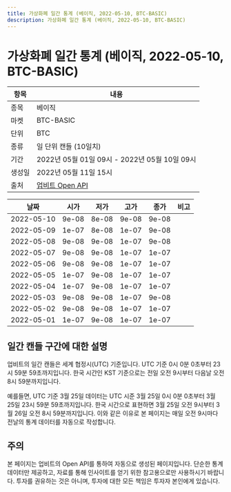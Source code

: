 ```yaml
---
title: 가상화폐 일간 통계 (베이직, 2022-05-10, BTC-BASIC)
description: 가상화폐 일간 통계 (베이직, 2022-05-10, BTC-BASIC)
---
```



가상화폐 일간 통계 (베이직, 2022-05-10, BTC-BASIC)
===

|항목|내용|
|--|--|
|종목|베이직|
|마켓|BTC-BASIC|
|단위|BTC|
|종류|일 단위 캔들 (10일치)|
|기간|2022년 05월 01일 09시 - 2022년 05월 10일 09시|
|생성일|2022년 05월 11일 15시|
|출처|[업비트 Open API](https://docs.upbit.com)|


|날짜|시가|저가|고가|종가|비고|
|--|--|--|--|--|--|
|2022-05-10|9e-08|8e-08|9e-08|9e-08|    |
|2022-05-09|1e-07|8e-08|1e-07|9e-08|    |
|2022-05-08|9e-08|9e-08|1e-07|9e-08|    |
|2022-05-07|9e-08|9e-08|1e-07|1e-07|    |
|2022-05-06|9e-08|9e-08|1e-07|1e-07|    |
|2022-05-05|1e-07|9e-08|1e-07|1e-07|    |
|2022-05-04|1e-07|9e-08|1e-07|1e-07|    |
|2022-05-03|9e-08|9e-08|1e-07|9e-08|    |
|2022-05-02|9e-08|9e-08|1e-07|1e-07|    |
|2022-05-01|1e-07|9e-08|1e-07|1e-07|    |


일간 캔들 구간에 대한 설명
---


업비트의 일간 캔들은 세계 협정시(UTC) 기준입니다. 
UTC 기준 0시 0분 0초부터 23시 59분 59초까지입니다. 
한국 시간인 KST 기준으로는 전일 오전 9시부터 다음날 오전 8시 59분까지입니다. 


예를들면, UTC 기준 3월 25일 데이터는 UTC 시준 3월 25일 0시 0분 0초부터 3월 25일 23시 59분 59초까지입니다. 
한국 시간으로 표현하면 3월 25일 오전 9시부터 3월 26일 오전 8시 59분까지입니다. 
이와 같은 이유로 본 페이지는 매일 오전 9시마다 전날의 통계 데이터를 자동으로 작성합니다. 


주의
---


본 페이지는 업비트의 Open API를 통하여 자동으로 생성된 페이지입니다. 
단순한 통계 데이터만 제공하고, 자료를 통해 인사이트를 얻기 위한 참고용으로만 사용하시기 바랍니다. 
투자를 권유하는 것은 아니며, 투자에 대한 모든 책임은 투자자 본인에게 있습니다. 
